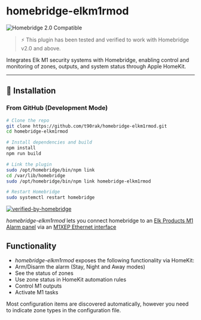 # homebridge-elkm1rmod

![Homebridge 2.0 Compatible](https://img.shields.io/badge/Homebridge-2.0%20Compatible-brightgreen)

> ⚡️ This plugin has been tested and verified to work with Homebridge v2.0 and above.

Integrates Elk M1 security systems with Homebridge, enabling control and monitoring of zones, outputs, and system status through Apple HomeKit.

---

## 🔧 Installation

### From GitHub (Development Mode)

```bash
# Clone the repo
git clone https://github.com/t90rak/homebridge-elkm1rmod.git
cd homebridge-elkm1rmod

# Install dependencies and build
npm install
npm run build

# Link the plugin
sudo /opt/homebridge/bin/npm link
cd /var/lib/homebridge
sudo /opt/homebridge/bin/npm link homebridge-elkm1rmod

# Restart Homebridge
sudo systemctl restart homebridge

```

[![verified-by-homebridge](https://badgen.net/badge/homebridge/verified/purple)](https://github.com/homebridge/homebridge/wiki/Verified-Plugins)


*homebridge-elkm1rmod* lets you connect homebridge to an [Elk Products M1 Alarm panel](http://www.elkproducts.com/m1_controls.html) via an [M1XEP Ethernet interface](http://www.elkproducts.com/products/elk-m1xep-m1-ethernet-interface)

## Functionality

* *homebridge-elkm1rmod* exposes the following functionality via HomeKit:
* Arm/Disarm the alarm (Stay, Night and Away modes)
* See the status of zones
* Use zone status in HomeKit automation rules
* Control M1 outputs
* Activate M1 tasks

Most configuration items are discovered automatically, however you need to indicate zone types in the configuration file.
